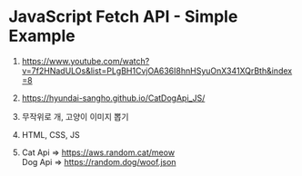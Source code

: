 # JavaScript Fetch API - Simple Example

1. <https://www.youtube.com/watch?v=7f2HNadULOs&list=PLgBH1CvjOA636I8hnHSyuOnX341XQrBth&index=8>

2. <https://hyundai-sangho.github.io/CatDogApi_JS/>

3. 무작위로 개, 고양이 이미지 뽑기

4. HTML, CSS, JS

5. Cat Api => <https://aws.random.cat/meow>  
   Dog Api => <https://random.dog/woof.json>
